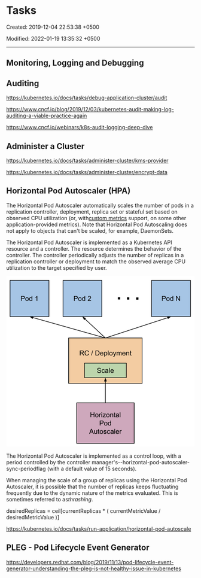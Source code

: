 # Tasks

Created: 2019-12-04 22:53:38 +0500

Modified: 2022-01-19 13:35:32 +0500

---

## Monitoring, Logging and Debugging

## Auditing

<https://kubernetes.io/docs/tasks/debug-application-cluster/audit>

<https://www.cncf.io/blog/2019/12/03/kubernetes-audit-making-log-auditing-a-viable-practice-again>

<https://www.cncf.io/webinars/k8s-audit-logging-deep-dive>

## Administer a Cluster

<https://kubernetes.io/docs/tasks/administer-cluster/kms-provider>

<https://kubernetes.io/docs/tasks/administer-cluster/encrypt-data>

## Horizontal Pod Autoscaler (HPA)

The Horizontal Pod Autoscaler automatically scales the number of pods in a replication controller, deployment, replica set or stateful set based on observed CPU utilization (or, with[custom metrics](https://git.k8s.io/community/contributors/design-proposals/instrumentation/custom-metrics-api.md) support, on some other application-provided metrics). Note that Horizontal Pod Autoscaling does not apply to objects that can't be scaled, for example, DaemonSets.

The Horizontal Pod Autoscaler is implemented as a Kubernetes API resource and a controller. The resource determines the behavior of the controller. The controller periodically adjusts the number of replicas in a replication controller or deployment to match the observed average CPU utilization to the target specified by user.

![pod 1 pod 2 RC / Deployment Scale Horizontal pod Autoscaler Pod N ](../../media/DevOps-Kubernetes-Tasks-image1.png)

The Horizontal Pod Autoscaler is implemented as a control loop, with a period controlled by the controller manager's--horizontal-pod-autoscaler-sync-periodflag (with a default value of 15 seconds).

When managing the scale of a group of replicas using the Horizontal Pod Autoscaler, it is possible that the number of replicas keeps fluctuating frequently due to the dynamic nature of the metrics evaluated. This is sometimes referred to as*thrashing*.

desiredReplicas = ceil[currentReplicas * ( currentMetricValue / desiredMetricValue )]

<https://kubernetes.io/docs/tasks/run-application/horizontal-pod-autoscale>

## PLEG - Pod Lifecycle Event Generator

<https://developers.redhat.com/blog/2019/11/13/pod-lifecycle-event-generator-understanding-the-pleg-is-not-healthy-issue-in-kubernetes>
